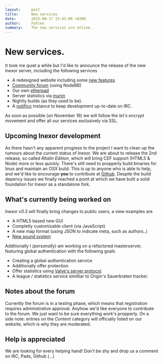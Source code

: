 ```yaml
---
layout:     post
title:      New services
date:       2015-08-17 23:45:00 +0200
author:     Fohlen
summary:    The new services are online.
---
```


# New services.
It took me quiet a while but I'd like to announce the release of the new *Inexor* server, including the following services

 * A redesigned website including some [new features](https://github.com/inexor-game/blog/releases/tag/0.2)
 * [Community forum](https://community.inexor.org) (using NodeBB)
 * Our own [etherpad](https://pad.inexor.org)
 * Server statistics via [munin](http://monitor.inexor.org)
 * Nightly builds (as they used to be).
 * A [notifico](http://notifico.inexor.org) instance to keep development up-to-date on IRC.

As soon as possible (on November 16) we will follow the *let's encrypt* movement and offer all our services exclusively via SSL.

## Upcoming Inexor development
As there hasn't any apparent progress to the project I want to clean up the rumours about the current status of Inexor.
We are about to release the 2nd release, so called *Ritalin Edition*, which will bring CEF support (HTML5 & Node) more or less quickly.
There's still need to propperly build binaries for linux and maintain an OSX build.
This is up to anyone who is able to help, and we'd like to encourage **you** to contribute at [Github](https://github.com/inexor-game/code).
Despite the build depency issues we finally reached a point at which we have built a solid foundation for Inexor as a standalone fork.

## What's currently being worked on
Inexor *v0.3* will finally bring changes to public users, a view examples are
 * A HTML5 based new GUI
 * Completly customizable client (via JavaScript)
 * A new map format (using JSON to indicate meta, such as authors..)
 * [New sound system](https://www.youtube.com/watch?v=U1fgyc1Ew4g)

Additionally I *(personally)* am working on a refactored masterserver, featuring global authentication with the following goals
 * Creating a global authentication service
 * Additionally offer protection
 * Offer statistics using [Valve's server protocol](https://developer.valvesoftware.com/wiki/Server_queries).
 * A league / statistics service similliar to *Origin's* Sauerbraten tracker.

## Notes about the forum
Currently the forum is in a testing phase, which means that registration requires administrative approval.
Anyhow we'd like everyone to contribute to the forum. We just want to be sure everything work's propperly.
On a side note: entries on the *Content* category will officially listed on our website, which is why they are moderated.

## Help is appreciated
We are looking for every helping hand! Don't be shy and drop us a comment on IRC, Pads, Github (...)


